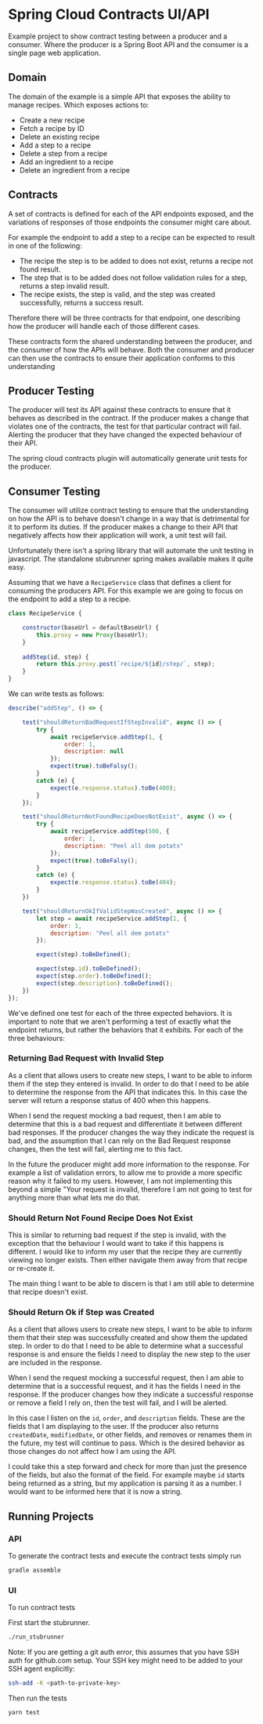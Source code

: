 # Spring Cloud Contracts UI/API

Example project to show contract testing between a producer and a consumer. Where the
producer is a Spring Boot API and the consumer is a single page web application.

## Domain
The domain of the example is a simple API that exposes the ability to manage recipes. Which 
exposes actions to:
* Create a new recipe
* Fetch a recipe by ID
* Delete an existing recipe
* Add a step to a recipe
* Delete a step from a recipe
* Add an ingredient to a recipe
* Delete an ingredient from a recipe


## Contracts
A set of contracts is defined for each of the API endpoints exposed, and the variations
of responses of those endpoints the consumer might care about.

For example the endpoint to add a step to a recipe can be expected to result in one of the following:
* The recipe the step is to be added to does not exist, returns a recipe not found result.
* The step that is to be added does not follow validation rules for a step, returns a step invalid result.
* The recipe exists, the step is valid, and the step was created successfully, returns a success result.

Therefore there will be three contracts for that endpoint, one describing how the producer
will handle each of those different cases. 

These contracts form the shared understanding between the producer, and the consumer of how the APIs will
behave. Both the consumer and producer can then use the contracts to ensure their application conforms to this
understanding


## Producer Testing
The producer will test its API against these contracts to ensure that it behaves as described in the contract. If the
producer makes a change that violates one of the contracts, the test for that particular contract will fail. Alerting 
the producer that they have changed the expected behaviour of their API.

The spring cloud contracts plugin will automatically generate unit tests for the producer.

## Consumer Testing
The consumer will utilize contract testing to ensure that the understanding on how the API is to behave doesn't change
in a way that is detrimental for it to perform its duties. If the producer makes a change to their API that negatively
affects how their application will work, a unit test will fail.

Unfortunately there isn't a spring library that will automate the unit testing in javascript. The standalone stubrunner
spring makes available makes it quite easy.

Assuming that we have a `RecipeService` class that defines a client for consuming the producers API. For this example
we are going to focus on the endpoint to add a step to a recipe.
```javascript
class RecipeService {

    constructor(baseUrl = defaultBaseUrl) {
        this.proxy = new Proxy(baseUrl);
    }
    
    addStep(id, step) {
        return this.proxy.post(`recipe/${id}/step/`, step);
    }
}
```

We can write tests as follows:
```javascript
describe("addStep", () => {

    test("shouldReturnBadRequestIfStepInvalid", async () => {
        try {
            await recipeService.addStep(1, {
                order: 1,
                description: null
            });
            expect(true).toBeFalsy();
        }
        catch (e) {
            expect(e.response.status).toBe(400);
        }
    });

    test("shouldReturnNotFoundRecipeDoesNotExist", async () => {
        try {
            await recipeService.addStep(500, {
                order: 1,
                description: "Peel all dem potats"
            });
            expect(true).toBeFalsy();
        }
        catch (e) {
            expect(e.response.status).toBe(404);
        }
    })

    test("shouldReturnOkIfValidStepWasCreated", async () => {
        let step = await recipeService.addStep(1, {
            order: 1,
            description: "Peel all dem potats"
        });

        expect(step).toBeDefined();

        expect(step.id).toBeDefined();
        expect(step.order).toBeDefined();
        expect(step.description).toBeDefined();
    })
});
```
We've defined one test for each of the three expected behaviors. It is important to note that we aren't performing a
test of exactly what the endpoint returns, but rather the behaviors that it exhibits. For each of the three behaviours:

### Returning Bad Request with Invalid Step
As a client that allows users to create new steps, I want to be able to inform them if the step they entered is invalid.
In order to do that I need to be able to determine the response from the API that indicates this. In this case the server 
will return a  response status of 400 when this happens.

When I send the request mocking a bad request, then I am able to determine that this is a bad request and differentiate 
it between different bad responses. If the producer changes the way they indicate the request is bad, and the assumption
that I can rely on the Bad Request response changes, then the test will fail, alerting me to this fact.

In the future the producer might add more information to the response. For example a list of validation errors, to allow
me to provide a more specific reason why it failed to my users. However, I am not implementing this beyond a simple
"Your request is invalid, therefore I am not going to test for anything more than what lets me do that.

### Should Return Not Found Recipe Does Not Exist
This is similar to returning bad request if the step is invalid, with the exception that the behaviour I would want
to take if this happens is different. I would like to inform my user that the recipe they are currently viewing no
longer exists. Then either navigate them away from that recipe or re-create it.

The main thing I want to be able to discern is that I am still able to determine that recipe doesn't exist. 

### Should Return Ok if Step was Created
As a client that allows users to create new steps, I want to be able to inform them that their step was successfully 
created and show them the updated step. In order to do that I need to be able to determine what a successful response is
and ensure the fields I need to display the new step to the user are included in the response.

When I send the request mocking a successful request, then I am able to determine that is a successful request, and it has
the fields I need in the response. If the producer changes how they indicate a successful response or remove a field
I rely on, then the test will fail, and I will be alerted.

In this case I listen on the `id`, `order`, and `description` fields. These are the fields that I am displaying to the
user. If the producer also returns `createdDate`, `modifiedDate`, or other fields, and removes or renames them in the
future, my test will continue to pass. Which is the desired behavior as those changes do not affect how I am using the 
API.

I could take this a step forward and check for more than just the presence of the fields, but also the format of the
field. For example maybe `id` starts being returned as a string, but my application is parsing it as a number. I would
want to be informed here that it is now a string.

## Running Projects

### API

To generate the contract tests and execute the contract tests simply run
```bash
gradle assemble
```

### UI

To run contract tests

First start the stubrunner.
```bash
./run_stubrunner
```
Note: If you are getting a git auth error, this assumes that you have SSH auth for github.com setup. Your SSH key
might need to be added to your SSH agent explicitly:
```bash
ssh-add -K <path-to-private-key>
```

Then run the tests
```bash
yarn test
```